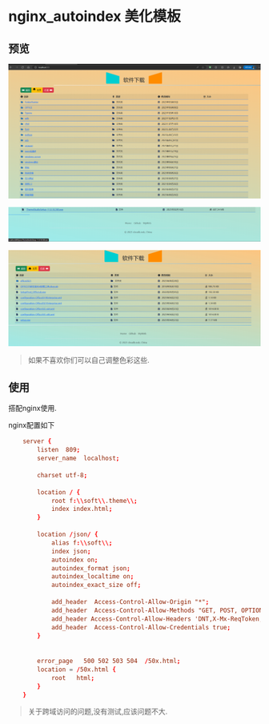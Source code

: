 # nginx_autoindex 美化模板

## 预览

![image-20230913154626086](.readme.assets/image-20230913154626086.png)

![image-20230913154654152](.readme.assets/image-20230913154654152.png)

![image-20230913154716065](.readme.assets/image-20230913154716065.png)

>   如果不喜欢你们可以自己调整色彩这些.



## 使用

搭配nginx使用.

nginx配置如下

```conf
	server {
		listen  809;
		server_name  localhost;
		
		charset utf-8;
		
		location / {
			root f:\\soft\\.theme\\;
			index index.html;
		}
		
		location /json/ {
			alias f:\\soft\\;
			index json;
			autoindex on;
			autoindex_format json;		
			autoindex_localtime on;
			autoindex_exact_size off;
			
			add_header  Access-Control-Allow-Origin "*";
			add_header  Access-Control-Allow-Methods "GET, POST, OPTIONS";
			add_header Access-Control-Allow-Headers 'DNT,X-Mx-ReqToken,Keep-Alive,User-Agent,X-Requested-With,If-Modified-Since,Cache-Control,Content-Type,Authorization';
			add_header  Access-Control-Allow-Credentials true;
		}
		
		 
		error_page   500 502 503 504  /50x.html;
        location = /50x.html {
            root   html;
        }
	}
```

>   关于跨域访问的问题,没有测试,应该问题不大.